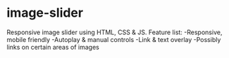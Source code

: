 # image-slider
Responsive image slider using HTML, CSS & JS.
Feature list:
  -Responsive, mobile friendly
  -Autoplay & manual controls
  -Link & text overlay
  -Possibly links on certain areas of images
